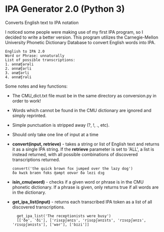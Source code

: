 # IPA Generator 2.0 (Python 3) 
Converts English text to IPA notation

I noticed some people were making use of my first IPA program, so I decided to write a better version. This program utilizes the Carnegie-Mellon University Phonetic Dictionary Database to convert English words into IPA. 


    English to IPA 2.0
    Word or Phrase: unnaturally
    List of possible transcriptions: 
    1. ənnæʧərəli
    2. ənnæʧərli
    3. ənæʧərli
    4. ənnæʧrəli

Some notes and key functions:

* The CMU_dict.txt file must be in the same directory as conversion.py in order to work! 
* Words which cannot be found in the CMU dictionary are ignored and simply reprinted. 
* Simple punctuation is stripped away (?, !, ., etc). 
* Should only take one line of input at a time
* **convert(input, retrieve)** - takes a string or list of English text and returns it as a single IPA string. If the **retrieve** parameter is set to 'ALL', a list is instead returned, with all possible combinations of discovered transcriptions returned. 
            
      convert('the quick brown fox jumped over the lazy dog')
      ðə kwɪk braʊn fɑks ʤəmpt oʊvər ðə lezi dɔg   
* **isin_cmu(word)** - checks if a given word or phrase is in the CMU phonetic dictionary. If a phrase is given, only returns true if all words are in the dictionary. 
* **get_ipa_list(input)** - returns each transcribed IPA token as a list of all discovered transcriptions. 

        get_ipa_list('The receptionists were busy')
        [['ðə', 'ði'], ['risɛpʃənɪs', 'risɛpʃənɪsts', 'rɪsɛpʃənɪs', 'rɪsɛpʃənɪsts'], ['wər'], ['bɪzi']]
